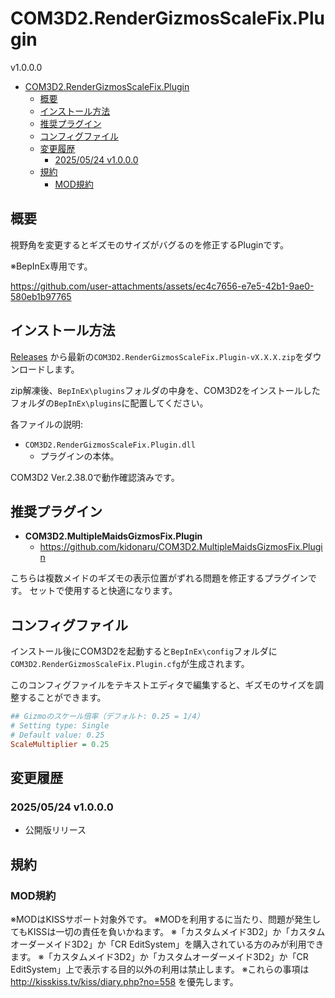 # COM3D2.RenderGizmosScaleFix.Plugin

v1.0.0.0

- [COM3D2.RenderGizmosScaleFix.Plugin](#com3d2rendergizmosscalefixplugin)
  - [概要](#概要)
  - [インストール方法](#インストール方法)
  - [推奨プラグイン](#推奨プラグイン)
  - [コンフィグファイル](#コンフィグファイル)
  - [変更履歴](#変更履歴)
    - [2025/05/24 v1.0.0.0](#20250524-v1000)
  - [規約](#規約)
    - [MOD規約](#mod規約)


## 概要

視野角を変更するとギズモのサイズがバグるのを修正するPluginです。

※BepInEx専用です。

https://github.com/user-attachments/assets/ec4c7656-e7e5-42b1-9ae0-580eb1b97765



## インストール方法

[Releases](https://github.com/kidonaru/COM3D2.RenderGizmosScaleFix.Plugin/releases)
から最新の`COM3D2.RenderGizmosScaleFix.Plugin-vX.X.X.zip`をダウンロードします。

zip解凍後、`BepInEx\plugins`フォルダの中身を、COM3D2をインストールしたフォルダの`BepInEx\plugins`に配置してください。

各ファイルの説明:
- `COM3D2.RenderGizmosScaleFix.Plugin.dll`
  - プラグインの本体。

COM3D2 Ver.2.38.0で動作確認済みです。


## 推奨プラグイン

- **COM3D2.MultipleMaidsGizmosFix.Plugin**
  - https://github.com/kidonaru/COM3D2.MultipleMaidsGizmosFix.Plugin

こちらは複数メイドのギズモの表示位置がずれる問題を修正するプラグインです。
セットで使用すると快適になります。


## コンフィグファイル

インストール後にCOM3D2を起動すると`BepInEx\config`フォルダに`COM3D2.RenderGizmosScaleFix.Plugin.cfg`が生成されます。

このコンフィグファイルをテキストエディタで編集すると、ギズモのサイズを調整することができます。

```ini
## Gizmoのスケール倍率（デフォルト: 0.25 = 1/4）
# Setting type: Single
# Default value: 0.25
ScaleMultiplier = 0.25
```


## 変更履歴


### 2025/05/24 v1.0.0.0

- 公開版リリース


## 規約

### MOD規約

※MODはKISSサポート対象外です。
※MODを利用するに当たり、問題が発生してもKISSは一切の責任を負いかねます。
※「カスタムメイド3D2」か「カスタムオーダーメイド3D2」か「CR EditSystem」を購入されている方のみが利用できます。
※「カスタムメイド3D2」か「カスタムオーダーメイド3D2」か「CR EditSystem」上で表示する目的以外の利用は禁止します。
※これらの事項は http://kisskiss.tv/kiss/diary.php?no=558 を優先します。
